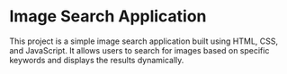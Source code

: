 # Image Search Application

This project is a simple image search application built using HTML, CSS, and JavaScript. It allows users to search for images based on specific keywords and displays the results dynamically.

